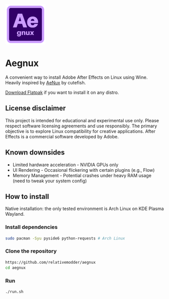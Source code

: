 <img src="icons/aegnux.png" width="128" />

# Aegnux 

A convenient way to install Adobe After Effects on Linux using Wine. Heavily inspired by [AeNux](https://github.com/cutefishaep/AeNux) by cutefish.

[Download Flatpak](https://github.com/relativemodder/com.relative.Aegnux/releases/latest) if you want to install it on any distro.


## License disclaimer

This project is intended for educational and experimental use only. Please respect software licensing agreements and use responsibly. The primary objective is to explore Linux compatibility for creative applications. After Effects is a commercial software developed by Adobe.


## Known downsides

- Limited hardware acceleration - NVIDIA GPUs only
- UI Rendering - Occasional flickering with certain plugins (e.g., Flow)
- Memory Management - Potential crashes under heavy RAM usage (need to tweak your system config)

## How to install

Native installation: the only tested environment is Arch Linux on KDE Plasma Wayland.

### Install dependencies
```bash
sudo pacman -Syu pyside6 python-requests # Arch Linux
```

### Clone the repository
```bash
https://github.com/relativemodder/aegnux
cd aegnux
```

### Run
```bash
./run.sh
```
